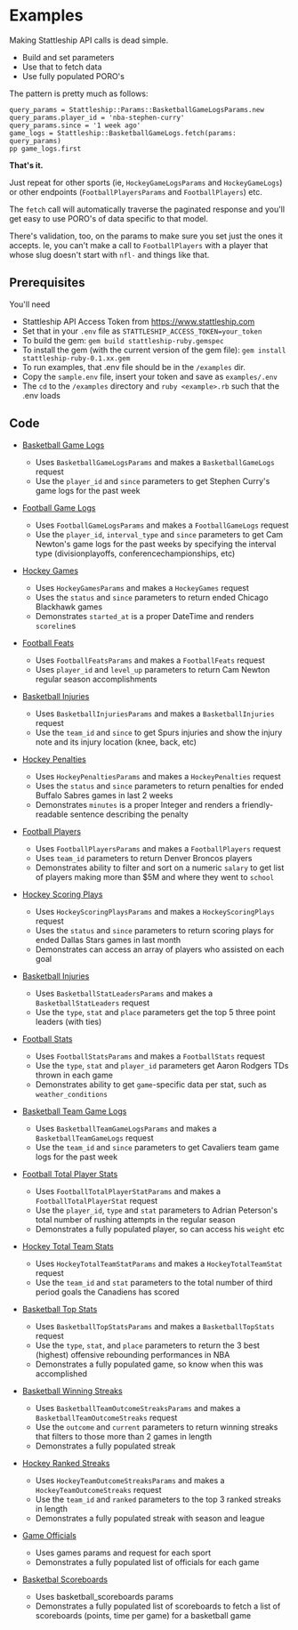 # Examples

Making Stattleship API calls is dead simple.

* Build and set parameters
* Use that to fetch data
* Use fully populated PORO's

The pattern is pretty much as follows:

```
query_params = Stattleship::Params::BasketballGameLogsParams.new
query_params.player_id = 'nba-stephen-curry'
query_params.since = '1 week ago'
game_logs = Stattleship::BasketballGameLogs.fetch(params: query_params)
pp game_logs.first
```

**That's it.**

Just repeat for other sports (ie, `HockeyGameLogsParams` and `HockeyGameLogs`) or other endpoints (`FootballPlayersParams` and `FootballPlayers`) etc.

The `fetch` call will automatically traverse the paginated response and you'll get easy to use PORO's of data specific to that model.

There's validation, too, on the params to make sure you set just the ones it accepts. Ie, you can't make a call to `FootballPlayers` with a player that whose slug doesn't start with `nfl-` and things like that.

## Prerequisites

You'll need

* Stattleship API Access Token from https://www.stattleship.com
* Set that in your `.env` file as `STATTLESHIP_ACCESS_TOKEN=your_token`
* To build the gem: `gem build stattleship-ruby.gemspec`
* To install the gem (with the current version of the gem file): `gem install stattleship-ruby-0.1.xx.gem`
* To run examples, that .env file should be in the `/examples` dir.
* Copy the `sample.env` file, insert your token and save as `examples/.env`
* The `cd` to the `/examples` directory and `ruby <example>.rb` such that the .env loads

## Code

* [Basketball Game Logs](basketball_game_logs.rb)
  * Uses `BasketballGameLogsParams` and makes a `BasketballGameLogs` request
  * Use the `player_id` and `since` parameters to get Stephen Curry's game logs for the past week

* [Football Game Logs](football_game_logs.rb)
  * Uses `FootballGameLogsParams` and makes a `FootballGameLogs` request
  * Use the `player_id`, `interval_type` and `since` parameters to get Cam Newton's game logs for the past weeks by specifying the interval type (divisionplayoffs, conferencechampionships, etc)

* [Hockey Games](hockey_games.rb)
  * Uses `HockeyGamesParams` and makes a `HockeyGames` request
  * Uses the `status` and `since` parameters to return ended Chicago Blackhawk games
  * Demonstrates `started_at` is a proper DateTime and renders `scoreline`s

* [Football Feats](football_feats.rb)
  * Uses `FootballFeatsParams` and makes a `FootballFeats` request
  * Uses `player_id` and `level_up` parameters to return Cam Newton regular season accomplishments

* [Basketball Injuries](basketball_injuries.rb)
  * Uses `BasketballInjuriesParams` and makes a `BasketballInjuries` request
  * Use the `team_id` and `since` to get Spurs injuries and show the injury note and its injury location (knee, back, etc)

* [Hockey Penalties](hockey_penalties.rb)
  * Uses `HockeyPenaltiesParams` and makes a `HockeyPenalties` request
  * Uses the `status` and `since` parameters to return penalties for ended Buffalo Sabres games in last 2 weeks
  * Demonstrates `minutes` is a proper Integer and renders a friendly-readable sentence describing the penalty

* [Football Players](football_players.rb)
  * Uses `FootballPlayersParams` and makes a `FootballPlayers` request
  * Uses `team_id` parameters to return Denver Broncos players
  * Demonstrates ability to filter and sort on a numeric `salary` to get list of players making more than $5M and where they went to `school`

* [Hockey Scoring Plays](hockey_scoring_plays.rb)
  * Uses `HockeyScoringPlaysParams` and makes a `HockeyScoringPlays` request
  * Uses the `status` and `since` parameters to return scoring plays for ended Dallas Stars games in last month
  * Demonstrates can access an array of players who assisted on each goal

* [Basketball Injuries](basketball_injuries.rb)
  * Uses `BasketballStatLeadersParams` and makes a `BasketballStatLeaders` request
  * Use the `type`, `stat` and `place` parameters get the top 5 three point leaders (with ties)

* [Football Stats](football_stats.rb)
  * Uses `FootballStatsParams` and makes a `FootballStats` request
  * Use the `type`, `stat` and `player_id` parameters get Aaron Rodgers TDs thrown in each game
  * Demonstrates ability to get `game`-specific data per stat, such as `weather_conditions`

* [Basketball Team Game Logs](basketball_team_game_logs.rb)
  * Uses `BasketballTeamGameLogsParams` and makes a `BasketballTeamGameLogs` request
  * Use the `team_id` and `since` parameters to get Cavaliers team game logs for the past week

* [Football Total Player Stats](football_total_player_stat.rb)
  * Uses `FootballTotalPlayerStatParams` and makes a `FootballTotalPlayerStat` request
  * Use the `player_id`, `type` and `stat` parameters to Adrian Peterson's total number of rushing attempts in the regular season
  * Demonstrates a fully populated player, so can access his `weight` etc

* [Hockey Total Team Stats](hockey_total_team_stat.rb)
  * Uses `HockeyTotalTeamStatParams` and makes a `HockeyTotalTeamStat` request
  * Use the `team_id` and `stat` parameters to the total number of third period goals the Canadiens has scored

* [Basketball Top Stats](basketball_top_stats.rb)
  * Uses `BasketballTopStatsParams` and makes a `BasketballTopStats` request
  * Use the `type`, `stat`, and `place` parameters to return the 3 best (highest) offensive rebounding performances in NBA
  * Demonstrates a fully populated game, so know when this was accomplished

* [Basketball Winning Streaks](basketball_winning_streaks.rb)
  * Uses `BasketballTeamOutcomeStreaksParams` and makes a `BasketballTeamOutcomeStreaks` request
  * Use the `outcome` and `current` parameters to return winning streaks that filters to those more than 2 games in length
  * Demonstrates a fully populated streak

* [Hockey Ranked Streaks](hockey_team_ranked_streaks.rb)
  * Uses `HockeyTeamOutcomeStreaksParams` and makes a `HockeyTeamOutcomeStreaks` request
  * Use the `team_id` and `ranked` parameters to the top 3 ranked streaks in length
  * Demonstrates a fully populated streak with season and league

* [Game Officials](officials.rb)
  * Uses games params and request for each sport
  * Demonstrates a fully populated list of officials for each game

* [Basketbal Scoreboards](scoreboards.rb)
  * Uses basketball_scoreboards params
  * Demonstrates a fully populated list of scoreboards to fetch a list of scoreboards (points, time per game) for a basketball game
